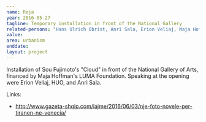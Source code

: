 ```yaml
---
name: Reja
year: 2016-05-27
tagline: Temporary installation in front of the National Gallery
related-persons: "Hans Ulrich Obrist, Anri Sala, Erion Veliaj, Maja Hoffman, Sou Fujimoto"
value:
area: urbanism
enddate:
layout: project
---
```


Installation of Sou Fujimoto's "Cloud" in front of the National Gallery of Arts, financed by Maja Hoffman's LUMA Foundation. Speaking at the opening were Erion Veliaj, HUO, and Anri Sala.

Links:
* <http://www.gazeta-shqip.com/lajme/2016/06/03/nje-foto-novele-per-tiranen-ne-venecia/>
